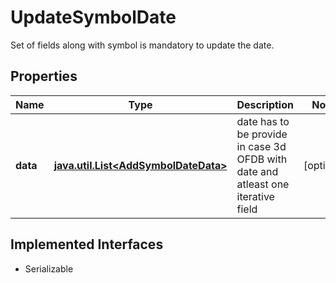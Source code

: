 

# UpdateSymbolDate

Set of fields along with symbol is mandatory to update the date.

## Properties

Name | Type | Description | Notes
------------ | ------------- | ------------- | -------------
**data** | [**java.util.List&lt;AddSymbolDateData&gt;**](AddSymbolDateData.md) | date has to be provide in case 3d OFDB with date and atleast one iterative field |  [optional]


## Implemented Interfaces

* Serializable


